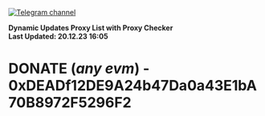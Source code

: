 [![Telegram channel](https://img.shields.io/endpoint?url=https://runkit.io/damiankrawczyk/telegram-badge/branches/master?url=https://t.me/n4z4v0d)](https://t.me/n4z4v0d) 

**Dynamic Updates Proxy List with Proxy Checker**  
**Last Updated: 20.12.23 16:05**

# DONATE (_any evm_) - 0xDEADf12DE9A24b47Da0a43E1bA70B8972F5296F2
